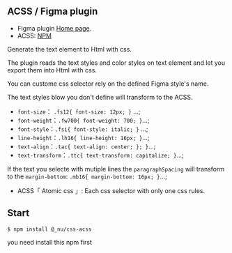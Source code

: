 
## ACSS / Figma plugin


- Figma plugin [Home page](https://www.figma.com/community/plugin/759651077059504375).
- ACSS: [NPM](https://www.npmjs.com/package/@_nu/css-acss)

Generate the text element to Html with css.

The plugin reads the text styles and color styles on text element and let you export them into Html with css.

You can custome css selector rely on the defined Figma style's name.

The text styles blow you don't define will transform to the ACSS.

- `font-size`： `.fs12{ font-size: 12px; }` ...;
- `font-weight`：`.fw700{ font-weight: 700; }`...;
- `font-style`：`.fsi{ font-style: italic; }` ...;
- `line-height`：`.lh16{ line-height: 16px; }`...;
- `text-align`：`.tac{ text-align: center; }; }`...;
- `text-transform`：`.ttc{ text-transform: capitalize; }`...;

If the text you selecte with mutiple lines the `paragraphSpacing` will transform to the `margin-bottom`: `.mb16{ margin-bottom: 16px; }`...;

* ACSS「 Atomic css 」: Each css selector with only one css rules.

## Start

```
$ npm install @_nu/css-acss
```

you need install this npm first
